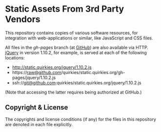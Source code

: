 Static Assets From 3rd Party Vendors
====================================

This repository contains copies of various software resources, for
integration with web-applications or similar, like JavaScript and CSS
files.

All files in the *gh-pages* branch (at [GitHub]) are also available via
HTTP. [jQuery] in version 1.10.2, for example, is served at each of the
following locations:

- http://static.quirkies.org/jquery/1.10.2.js
- https://raw@github.com/quirkies/static.quirkies.org/gh-pages/jquery/1.10.2.js
- ssh://git@github.com:quirkies/static.quirkies.org/jquery/1.10.2.js

(Note that accessing the latter requires being authorized at GitHub.)

[GitHub]: http://github.com/quirkies/static.quirkies.org/
[jQuery]: http://jquery.com/


Copyright & License
-------------------

The copyrights and license conditions (if any) for the files in this
repository are denoted in each file explicitly.


